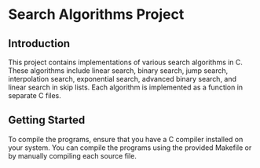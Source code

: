 # Search Algorithms Project

## Introduction
This project contains implementations of various search algorithms in C. These algorithms include linear search, binary search, jump search, interpolation search, exponential search, advanced binary search, and linear search in skip lists. Each algorithm is implemented as a function in separate C files.

## Getting Started
To compile the programs, ensure that you have a C compiler installed on your system. You can compile the programs using the provided Makefile or by manually compiling each source file.

